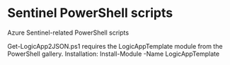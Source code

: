 # Sentinel PowerShell scripts

Azure Sentinel-related PowerShell scripts


Get-LogicApp2JSON.ps1 requires the LogicAppTemplate module from the PowerShell gallery. Installation:  Install-Module -Name LogicAppTemplate
